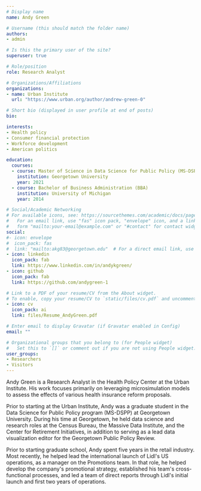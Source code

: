 ```yaml
---
# Display name
name: Andy Green

# Username (this should match the folder name)
authors:
- admin

# Is this the primary user of the site?
superuser: true

# Role/position
role: Research Analyst

# Organizations/Affiliations
organizations:
- name: Urban Institute
  url: "https://www.urban.org/author/andrew-green-0"

# Short bio (displayed in user profile at end of posts)
bio: 

interests:
- Health policy
- Consumer financial protection
- Workforce development
- American politics

education:
  courses:
  - course: Master of Science in Data Science for Public Policy (MS-DSPP)
    institution: Georgetown University
    year: 2021
  - course: Bachelor of Business Administration (BBA)
    institution: University of Michigan
    year: 2014

# Social/Academic Networking
# For available icons, see: https://sourcethemes.com/academic/docs/page-builder/#icons
#   For an email link, use "fas" icon pack, "envelope" icon, and a link in the
#   form "mailto:your-email@example.com" or "#contact" for contact widget.
social:
#- icon: envelope
#  icon_pack: fas
#  link: "mailto:akg83@georgetown.edu"  # For a direct email link, use "mailto:test@example.org".
- icon: linkedin
  icon_pack: fab
  link: https://www.linkedin.com/in/andykgreen/
- icon: github
  icon_pack: fab
  link: https://github.com/andygreen-1

# Link to a PDF of your resume/CV from the About widget.
# To enable, copy your resume/CV to `static/files/cv.pdf` and uncomment the lines below.
- icon: cv
  icon_pack: ai
  link: files/Resume_AndyGreen.pdf

# Enter email to display Gravatar (if Gravatar enabled in Config)
email: ""

# Organizational groups that you belong to (for People widget)
#   Set this to `[]` or comment out if you are not using People widget.
user_groups:
- Researchers
- Visitors
---
```


Andy Green is a Research Analyst in the Health Policy Center at the Urban Institute. His work focuses primarily on leveraging microsimulation models to assess the effects of various health insurance reform proposals. 

Prior to starting at the Urban Institute, Andy was a graduate student in the Data Science for Public Policy program (MS-DSPP) at Georgetown University. During his time at Georgetown, he held data science and research roles at the Census Bureau, the Massive Data Institute, and the Center for Retirement Initiatives, in addition to serving as a lead data visualization editor for the Georgetown Public Policy Review.

Prior to starting graduate school, Andy spent five years in the retail industry. Most recently, he helped lead the international launch of Lidl's US operations, as a manager on the Promotions team. In that role, he helped develop the company's promotional strategy, established his team's cross-functional processes, and led a team of direct reports through Lidl's initial launch and first two years of operations.
